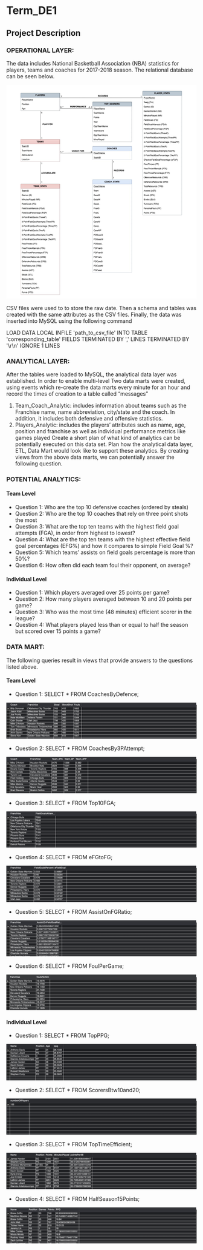 # Term_DE1  

## Project Description 


### OPERATIONAL LAYER: 

The data includes National Basketball Association (NBA) statistics for players, teams and coaches for 2017-2018 season. The relational database can be seen below. 



![Figure 1 - Relational Database NBA](Images/RelationSchema.png)



CSV files were used to to store the raw date. Then a schema and tables was created with the same attributes as the CSV files. Finally, the data was inserted into MySQL using the following command 

LOAD DATA 
LOCAL INFILE 'path_to_csv_file'
INTO TABLE 'corresponding_table'
FIELDS TERMINATED BY ','
LINES TERMINATED BY '\r\n'
IGNORE 1 LINES 

### ANALYTICAL LAYER: 
After the tables were loaded to MySQL, the analytical data layer was established. In order to enable multi-level Two data marts were created, using events which re-create the data marts every minute for an hour and record the times of creation to a table called “messages”   


1. Team_Coach_Analytic: includes information about teams such as the Franchise name, name abbreviation, city/state and the coach. In addition, it includes both defensive and offensive statistics. 
1. Players_Analytic: includes the players’ attributes such as name, age, position and franchise as well as individual performance metrics like games played 
Create a short plan of what kind of analytics can be potentially executed on this data set. Plan how the analytical data layer, ETL, Data Mart would look like to support these analytics. 
By creating views from the above data marts, we can potentially answer the following question. 

### POTENTIAL ANALYTICS:  

#### Team Level 

* Question 1: Who are the top 10 defensive coaches (ordered by steals)
* Question 2: Who are the top 10 coaches that rely on three point shots the most 
* Question 3: What are the top ten teams with the highest field goal attempts (FGA), in order from highest to lowest? 
* Question 4: What are the top ten teams with the highest effective field goal percentages (EFG%) and how it compares to simple Field Goal %?  
* Question 5: Which teams’ assists on field goals percentage is more than 50%?
* Question 6: How often did each team foul their opponent, on average? 


#### Individual Level 

* Question 1: Which players averaged over 25 points per game? 
* Question 2: How many players averaged between 10 and 20 points per game?
* Question 3: Who was the most time (48 minutes) efficient scorer in the league? 
* Question 4: What players played less than or equal to half the season but scored over 15 points a game? 

### DATA MART: 

The following queries result in views that provide answers to the questions listed above.

#### Team Level 

* Question 1: SELECT * FROM CoachesByDefence;

![Figure 2 - Top 10 Defensive Coaches](Images/CoachesByDefence.png)

* Question 2: SELECT * FROM CoachesBy3PAttempt;

![Figure 3 - Top 10 Coaches Relying on 3pt](Images/CoachesBy3PAttempt.png)

* Question 3: SELECT * FROM Top10FGA;

![Figure 4 - Top 10 Teams with Highest FGA](Images/Top10FGA.png)

* Question 4: SELECT * FROM eFGtoFG; 

![Figure 5 - Top 10 Teams with Highest Effective FG%](Images/eFGtoFG.png)

* Question 5: SELECT * FROM AssistOnFGRatio;

![Figure 6 - Top 10 Teams with Assist/FG Raio over 50%](Images/AssistOnFGRatio.png)

* Question 6: SELECT * FROM FoulPerGame; 


![Figure 7 - Average Team Fouls](Images/FoulsPerGame.png)

#### Individual Level 

* Question 1: SELECT * FROM TopPPG;


![Figure 8 - Top Scorers per Game](Images/TopPPG.png)


* Question 2: SELECT * FROM ScorersBtw10and20;

![Figure 9 - Scorers between 10 and 20 Points](Images/ScorersBtw10and20.png)

* Question 3: SELECT * FROM TopTimeEfficient;


![Figure 10 - Top 10 Most Time Efficient Players](Images/TopTimeEfficient.png)

* Question 4: SELECT * FROM HalfSeason15Points;


![Figure 11 - PLayers that played Half Season or Less but Avearged at least 15 PPG ](Images/HalfSeason15Points.png)
